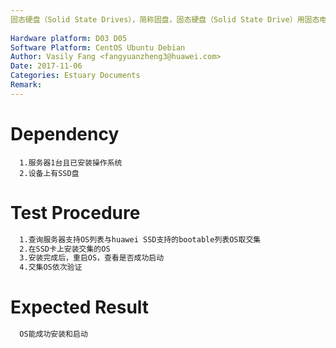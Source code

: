 ```yaml
---
固态硬盘（Solid State Drives），简称固盘，固态硬盘（Solid State Drive）用固态电子存储芯片阵列而制成的硬盘，由控制单元和存储单元（FLASH芯片、DRAM芯片）组成。本用例是为验证SSD卡系统启动。
 
Hardware platform: D03 D05  
Software Platform: CentOS Ubuntu Debian 
Author: Vasily Fang <fangyuanzheng3@huawei.com>  
Date: 2017-11-06
Categories: Estuary Documents  
Remark:
---
```


# Dependency
```
  1.服务器1台且已安装操作系统
  2.设备上有SSD盘
```

# Test Procedure
```bash
  1.查询服务器支持OS列表与huawei SSD支持的bootable列表OS取交集
  2.在SSD卡上安装交集的OS
  3.安装完成后，重启OS，查看是否成功启动
  4.交集OS依次验证
```

# Expected Result
```bash
  OS能成功安装和启动
```
